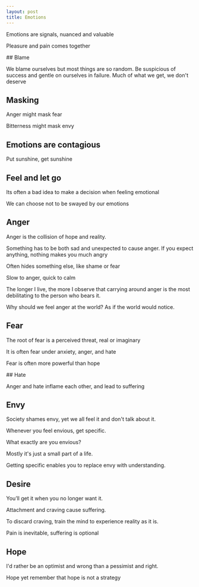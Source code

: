 ```yaml
---
layout: post
title: Emotions   
---
```


Emotions are signals, nuanced and valuable 

Pleasure and pain comes together 

## Blame 

We blame ourselves but most things are so random. Be suspicious of success and gentle on ourselves in failure. Much of what we get, we don't deserve 

## Masking 

Anger might mask fear

Bitterness might mask envy 

## Emotions are contagious

Put sunshine, get sunshine 

## Feel and let go 

Its often a bad idea to make a decision when feeling emotional 

We can choose not to be swayed by our emotions

## Anger 

Anger is the collision of hope and reality. 

Something has to be both sad and unexpected to cause anger. If you expect anything, nothing makes you much angry

Often hides something else, like shame or fear 

Slow to anger, quick to calm

The longer I live, the more I observe that carrying around anger is the most debilitating to the person who bears it.

Why should we feel anger at the world? As if the world would notice.

## Fear 

The root of fear is a perceived threat, real or imaginary 

It is often fear under anxiety, anger, and hate 

Fear is often more powerful than hope 

## Hate 

Anger and hate inflame each other, and lead to suffering


## Envy

Society shames envy, yet we all feel it and don't talk about it. 

Whenever you feel envious, get specific. 

What exactly are you envious? 

Mostly it's just a small part of a life. 

Getting specific enables you to replace envy with understanding. 


## Desire 

You’ll get it when you no longer want it.


Attachment and craving cause suffering. 

To discard craving, train the mind to experience reality as it is. 

Pain is inevitable, suffering is optional 

## Hope 

I'd rather be an optimist and wrong than a pessimist and right.

Hope yet remember that hope is not a strategy 




